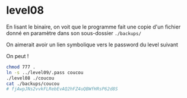 # level08

En lisant le binaire, on voit que le programme fait une copie d'un fichier donné en paramètre dans son sous-dossier `./backups/`

On aimerait avoir un lien symbolique vers le password du level suivant

On peut !
```bash
chmod 777 .
ln -s ../level09/.pass coucou
./level08 ./coucou
cat ./backups/coucou
# fjAwpJNs2vvkFLRebEvAQ2hFZ4uQBWfHRsP62d8S
```
